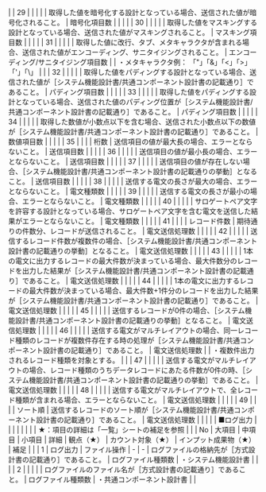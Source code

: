 |              | 29          |                |              |               |                    | 取得した値を暗号化する設計となっている場合、送信された値が暗号化されること。                                                           | 暗号化項目数              |                    |                                                                      |
|              | 30          |                |              |               |                    | 取得した値をマスキングする設計となっている場合、送信された値がマスキングされること。                                                       | マスキング項目数            |                    |                                                                      |
|              | 31          |                |              |               |                    | 取得した値に改行、タブ、メタキャラクタが含まれる場合、送信された値がエンコーディング、サニタイジングされること。                                         | エンコーディング/サニタイジング項目数 |                    | ・メタキャラクタ例： 「"」「&」「<」「>」「'」「\」                                        |
|              | 32          |                |              |               |                    | 取得した値をパディングする設計となっている場合、送信された値が［システム機能設計書/共通コンポーネント設計書の記載通り］であること。                               | パディング項目数            |                    |                                                                      |
|              | 33          |                |              |               |                    | 取得した値をパディングする設計となっている場合、送信された値のパディング位置が［システム機能設計書/共通コンポーネント設計書の記載通り］であること。                       | パディング項目数            |                    |                                                                      |
|              | 34          |                |              |               |                    | 取得した数値が小数点以下を含む場合、送信された小数点以下の数値が［システム機能設計書/共通コンポーネント設計書の記載通り］であること。                              | 数値項目数               |                    |                                                                      |
|              | 35          |                |              |               | 桁数                 | 送信項目の値が最大長の場合、エラーとならないこと。                                                                        | 送信項目数               |                    |                                                                      |
|              | 36          |                |              |               |                    | 送信項目の値が最小長の場合、エラーとならないこと。                                                                        | 送信項目数               |                    |                                                                      |
|              | 37          |                |              |               |                    | 送信項目の値が存在しない場合、［システム機能設計書/共通コンポーネント設計書の記載通りの挙動］となること。                                            | 送信項目数               |                    |                                                                      |
|              | 38          |                |              |               |                    | 送信する電文の長さが最大の場合、エラーとならないこと。                                                                      | 電文種類数               |                    |                                                                      |
|              | 39          |                |              |               |                    | 送信する電文の長さが最小の場合、エラーとならないこと。                                                                      | 電文種類数               |                    |                                                                      |
|              | 40          |                |              |               |                    | サロゲートペア文字を許容する設計となっている場合、サロゲートペア文字を含む電文を送信した結果がエラーとならないこと。                                       | 電文種類数               |                    |                                                                      |
|              | 41          |                |              |               | レコード件数             | 期待通りの件数分、レコードが送信されること。                                                                           | 電文送信処理数             |                    |                                                                      |
|              | 42          |                |              |               |                    | 送信するレコード件数が複数件の場合、［システム機能設計書/共通コンポーネント設計書の記載通りの挙動］となること。                                         | 電文送信処理数             |                    |                                                                      |
|              | 43          |                |              |               |                    | 1本の電文に出力するレコードの最大件数が決まっている場合、最大件数分のレコードを出力した結果が［システム機能設計書/共通コンポーネント設計書の記載通り］であること。               | 電文送信処理数             |                    |                                                                      |
|              | 44          |                |              |               |                    | 1本の電文に出力するレコードの最大件数が決まっている場合、最大件数+1件分のレコードを出力した結果が［システム機能設計書/共通コンポーネント設計書の記載通り］であること。            | 電文送信処理数             |                    |                                                                      |
|              | 45          |                |              |               |                    | 送信するレコードが0件の場合、［システム機能設計書/共通コンポーネント設計書の記載通りの挙動］となること。                                            | 電文送信処理数             |                    |                                                                      |
|              | 46          |                |              |               |                    | 送信する電文がマルチレイアウトの場合、同一レコード種類のレコードが複数件存在する時の処理が［システム機能設計書/共通コンポーネント設計書の記載通り］であること。                 | 電文送信処理数             |                    | ・複数件出力されるレコード種類を対象とする。                                               |
|              | 47          |                |              |               |                    | 送信する電文がマルチレイアウトの場合、レコード種類のうちデータレコードにあたる件数が0件の時、［システム機能設計書/共通コンポーネント設計書の記載通りの挙動］であること。            | 電文送信処理数             |                    |                                                                      |
|              | 48          |                |              |               |                    | 送信する電文がマルチレイアウトで、全レコード種類が含まれる場合、エラーとならないこと。                                                      | 電文送信処理数             |                    |                                                                      |
|              | 49          |                |              |               | ソート順               | 送信するレコードのソート順が［システム機能設計書/共通コンポーネント設計書の記載通り］であること。                                                | 電文送信処理数             |                    |                                                                      |
|              | ■ログ出力       |                |              |               |                    |                                                                                                  |                     |                    | ★：項目の詳細は「一覧」シートの補足を参照                                                |
|              | No          | 大項目            | 中項目          | 小項目           | 詳細                 | 観点（★）                                                                                            | カウント対象（★）           | インプット成果物（★）        | 補足                                                                   |
|              | 1           | ログ出力           | ファイル操作       | -             | -                  | ログファイルの格納先が［方式設計書の記載通り］であること。                                                                    | ログファイル種類数           | ・システム機能設計書         |                                                                      |
|              | 2           |                |              |               |                    | ログファイルのファイル名が［方式設計書の記載通り］であること。                                                                  | ログファイル種類数           | ・共通コンポーネント設計書      |                                                                      |
